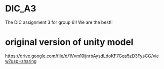 # DIC_A3
The DIC assignment 3 for group 6!! We are the best!!

# original version of unity model
https://drive.google.com/file/d/1Vvm10ijnrbAysdLdoKF7Gqs5zD3FysCG/view?usp=sharing

